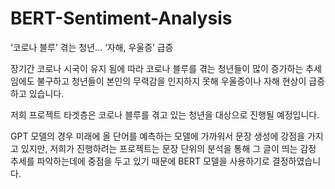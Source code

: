 # BERT-Sentiment-Analysis
‘코로나 블루’ 겪는 청년… ‘자해, 우울증’ 급증

장기간 코로나 시국이 유지 됨에 따라 코로나 블루를 겪는 청년들이 많이 증가하는 추세임에도 불구하고 청년들이 본인의 무력감을 인지하지 못해 우울증이나 자해 현상이 급증하고 있습니다.

저희 프로젝트 타겟층은 코로나 블루를 겪고 있는 청년을 대상으로 진행될 예정입니다.

GPT 모델의 경우 미래에 올 단어를 예측하는 모델에 가까워서 문장 생성에 강점을 가지고 있지만, 저희가 진행하려는 프로젝트는 문장 단위의 분석을 통해 그 글이 띄는 감정 추세를 파악하는데에 중점을 두고 있기 때문에 BERT 모델을 사용하기로 결정하였습니다.
